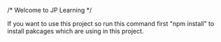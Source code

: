 /*
Welcome to JP Learning
*/

If you want to use this project so run this command first "npm install" to install pakcages which are using in this project.